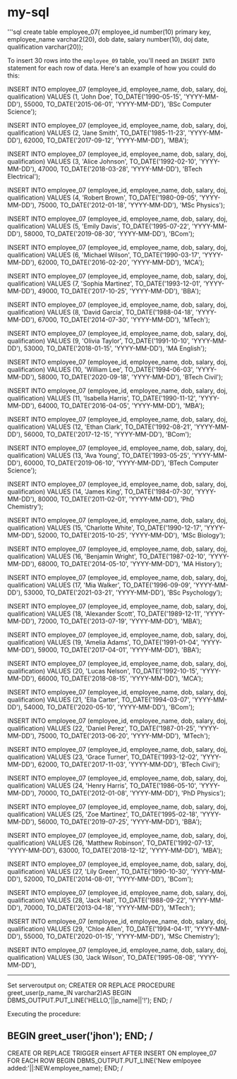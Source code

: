 # my-sql
'''sql
create table employee_07(
employee_id number(10) primary key,
employee_name varchar2(20),
 dob date,
 salary number(10),
 doj date,
qualification varchar(20));
   



To insert 30 rows into the `employee_09` table, you'll need an `INSERT INTO` statement for each row of data. Here's an example of how you could do this:

INSERT INTO employee_07 (employee_id, employee_name, dob, salary, doj, qualification) 
VALUES (1, 'John Doe', TO_DATE('1990-05-15', 'YYYY-MM-DD'), 55000, TO_DATE('2015-06-01', 'YYYY-MM-DD'), 'BSc Computer Science');

INSERT INTO employee_07 (employee_id, employee_name, dob, salary, doj, qualification) 
VALUES (2, 'Jane Smith', TO_DATE('1985-11-23', 'YYYY-MM-DD'), 62000, TO_DATE('2017-09-12', 'YYYY-MM-DD'), 'MBA');

INSERT INTO employee_07 (employee_id, employee_name, dob, salary, doj, qualification) 
VALUES (3, 'Alice Johnson', TO_DATE('1992-02-10', 'YYYY-MM-DD'), 47000, TO_DATE('2018-03-28', 'YYYY-MM-DD'), 'BTech Electrical');

INSERT INTO employee_07 (employee_id, employee_name, dob, salary, doj, qualification) 
VALUES (4, 'Robert Brown', TO_DATE('1980-09-05', 'YYYY-MM-DD'), 75000, TO_DATE('2012-01-18', 'YYYY-MM-DD'), 'MSc Physics');

INSERT INTO employee_07 (employee_id, employee_name, dob, salary, doj, qualification) 
VALUES (5, 'Emily Davis', TO_DATE('1995-07-22', 'YYYY-MM-DD'), 58000, TO_DATE('2019-08-30', 'YYYY-MM-DD'), 'BCom');

INSERT INTO employee_07 (employee_id, employee_name, dob, salary, doj, qualification) 
VALUES (6, 'Michael Wilson', TO_DATE('1990-03-17', 'YYYY-MM-DD'), 62000, TO_DATE('2016-02-20', 'YYYY-MM-DD'), 'MCA');

INSERT INTO employee_07 (employee_id, employee_name, dob, salary, doj, qualification) 
VALUES (7, 'Sophia Martinez', TO_DATE('1993-12-01', 'YYYY-MM-DD'), 49000, TO_DATE('2017-10-25', 'YYYY-MM-DD'), 'BBA');

INSERT INTO employee_07 (employee_id, employee_name, dob, salary, doj, qualification) 
VALUES (8, 'David Garcia', TO_DATE('1988-04-18', 'YYYY-MM-DD'), 67000, TO_DATE('2014-07-30', 'YYYY-MM-DD'), 'MTech');

INSERT INTO employee_07 (employee_id, employee_name, dob, salary, doj, qualification) 
VALUES (9, 'Olivia Taylor', TO_DATE('1991-10-10', 'YYYY-MM-DD'), 53000, TO_DATE('2018-01-15', 'YYYY-MM-DD'), 'MA English');

INSERT INTO employee_07 (employee_id, employee_name, dob, salary, doj, qualification) 
VALUES (10, 'William Lee', TO_DATE('1994-06-03', 'YYYY-MM-DD'), 58000, TO_DATE('2020-09-18', 'YYYY-MM-DD'), 'BTech Civil');

INSERT INTO employee_07 (employee_id, employee_name, dob, salary, doj, qualification) 
VALUES (11, 'Isabella Harris', TO_DATE('1990-11-12', 'YYYY-MM-DD'), 64000, TO_DATE('2016-04-05', 'YYYY-MM-DD'), 'MBA');

INSERT INTO employee_07 (employee_id, employee_name, dob, salary, doj, qualification) 
VALUES (12, 'Ethan Clark', TO_DATE('1992-08-21', 'YYYY-MM-DD'), 56000, TO_DATE('2017-12-15', 'YYYY-MM-DD'), 'BCom');

INSERT INTO employee_07 (employee_id, employee_name, dob, salary, doj, qualification) 
VALUES (13, 'Ava Young', TO_DATE('1993-05-25', 'YYYY-MM-DD'), 60000, TO_DATE('2019-06-10', 'YYYY-MM-DD'), 'BTech Computer Science');

INSERT INTO employee_07 (employee_id, employee_name, dob, salary, doj, qualification) 
VALUES (14, 'James King', TO_DATE('1984-07-30', 'YYYY-MM-DD'), 80000, TO_DATE('2011-02-01', 'YYYY-MM-DD'), 'PhD Chemistry');

INSERT INTO employee_07 (employee_id, employee_name, dob, salary, doj, qualification) 
VALUES (15, 'Charlotte White', TO_DATE('1990-12-17', 'YYYY-MM-DD'), 52000, TO_DATE('2015-10-25', 'YYYY-MM-DD'), 'MSc Biology');

INSERT INTO employee_07 (employee_id, employee_name, dob, salary, doj, qualification) 
VALUES (16, 'Benjamin Wright', TO_DATE('1987-02-10', 'YYYY-MM-DD'), 68000, TO_DATE('2014-05-10', 'YYYY-MM-DD'), 'MA History');

INSERT INTO employee_07 (employee_id, employee_name, dob, salary, doj, qualification) 
VALUES (17, 'Mia Walker', TO_DATE('1996-09-09', 'YYYY-MM-DD'), 53000, TO_DATE('2021-03-21', 'YYYY-MM-DD'), 'BSc Psychology');

INSERT INTO employee_07 (employee_id, employee_name, dob, salary, doj, qualification) 
VALUES (18, 'Alexander Scott', TO_DATE('1989-12-11', 'YYYY-MM-DD'), 72000, TO_DATE('2013-07-19', 'YYYY-MM-DD'), 'MBA');

INSERT INTO employee_07 (employee_id, employee_name, dob, salary, doj, qualification) 
VALUES (19, 'Amelia Adams', TO_DATE('1991-01-04', 'YYYY-MM-DD'), 59000, TO_DATE('2017-04-01', 'YYYY-MM-DD'), 'BBA');

INSERT INTO employee_07 (employee_id, employee_name, dob, salary, doj, qualification) 
VALUES (20, 'Lucas Nelson', TO_DATE('1992-10-15', 'YYYY-MM-DD'), 66000, TO_DATE('2018-08-15', 'YYYY-MM-DD'), 'MCA');

INSERT INTO employee_07 (employee_id, employee_name, dob, salary, doj, qualification) 
VALUES (21, 'Ella Carter', TO_DATE('1994-03-07', 'YYYY-MM-DD'), 54000, TO_DATE('2020-05-10', 'YYYY-MM-DD'), 'BCom');

INSERT INTO employee_07 (employee_id, employee_name, dob, salary, doj, qualification) 
VALUES (22, 'Daniel Perez', TO_DATE('1987-01-25', 'YYYY-MM-DD'), 75000, TO_DATE('2013-06-20', 'YYYY-MM-DD'), 'MTech');

INSERT INTO employee_07 (employee_id, employee_name, dob, salary, doj, qualification) 
VALUES (23, 'Grace Turner', TO_DATE('1993-12-02', 'YYYY-MM-DD'), 62000, TO_DATE('2017-11-03', 'YYYY-MM-DD'), 'BTech Civil');

INSERT INTO employee_07 (employee_id, employee_name, dob, salary, doj, qualification) 
VALUES (24, 'Henry Harris', TO_DATE('1986-05-10', 'YYYY-MM-DD'), 70000, TO_DATE('2012-01-08', 'YYYY-MM-DD'), 'PhD Physics');

INSERT INTO employee_07 (employee_id, employee_name, dob, salary, doj, qualification) 
VALUES (25, 'Zoe Martinez', TO_DATE('1995-02-18', 'YYYY-MM-DD'), 56000, TO_DATE('2019-07-25', 'YYYY-MM-DD'), 'BBA');

INSERT INTO employee_07 (employee_id, employee_name, dob, salary, doj, qualification) 
VALUES (26, 'Matthew Robinson', TO_DATE('1992-07-13', 'YYYY-MM-DD'), 63000, TO_DATE('2018-12-12', 'YYYY-MM-DD'), 'MBA');

INSERT INTO employee_07 (employee_id, employee_name, dob, salary, doj, qualification) 
VALUES (27, 'Lily Green', TO_DATE('1990-10-30', 'YYYY-MM-DD'), 52000, TO_DATE('2014-08-01', 'YYYY-MM-DD'), 'BCom');

INSERT INTO employee_07 (employee_id, employee_name, dob, salary, doj, qualification) 
VALUES (28, 'Jack Hall', TO_DATE('1988-09-22', 'YYYY-MM-DD'), 70000, TO_DATE('2013-04-18', 'YYYY-MM-DD'), 'MTech');

INSERT INTO employee_07 (employee_id, employee_name, dob, salary, doj, qualification) 
VALUES (29, 'Chloe Allen', TO_DATE('1994-04-11', 'YYYY-MM-DD'), 55000, TO_DATE('2020-01-15', 'YYYY-MM-DD'), 'MSc Chemistry');

INSERT INTO employee_07 (employee_id, employee_name, dob, salary, doj, qualification) 
VALUES (30, 'Jack Wilson', TO_DATE('1995-08-08', 'YYYY-MM-DD'),




---------------------------------------------
Set serveroutput on;
CREATER OR REPLACE PROCEDURE greet_user(p_name_IN varchar2)AS
BEGIN
 DBMS_OUTPUT.PUT_LINE('HELLO,'||p_name||'!');
END;
/


Executing the procedure:


BEGIN
  greet_user('jhon');
END;
/
-------------------------------------------------------
CREATE OR REPLACE TRIGGER einsert
AFTER INSERT ON employee_07
FOR EACH ROW
BEGIN
  DBMS_OUTPUT.PUT_LINE('New emlpoyee added:'||:NEW.employee_name);
END;
 /

